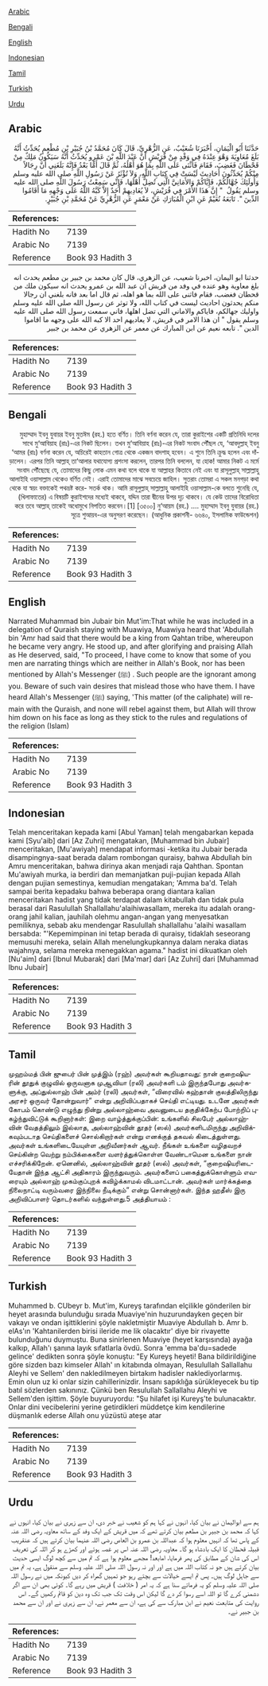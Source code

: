 [Arabic](#arabic)

[Bengali](#bengali)

[English](#english)

[Indonesian](#indonesian)

[Tamil](#tamil)

[Turkish](#turkish)

[Urdu](#urdu)

## Arabic


<div dir="rtl" lang="ar" style={{fontSize:'larger',backgroundColor:'#f8f9fa',padding:20}}>
حَدَّثَنَا أَبُو الْيَمَانِ، أَخْبَرَنَا شُعَيْبٌ، عَنِ الزُّهْرِيِّ، قَالَ كَانَ مُحَمَّدُ بْنُ جُبَيْرِ بْنِ مُطْعِمٍ يُحَدِّثُ أَنَّهُ بَلَغَ مُعَاوِيَةَ وَهْوَ عِنْدَهُ فِي وَفْدٍ مِنْ قُرَيْشٍ أَنَّ عَبْدَ اللَّهِ بْنَ عَمْرٍو يُحَدِّثُ أَنَّهُ سَيَكُونُ مَلِكٌ مِنْ قَحْطَانَ فَغَضِبَ، فَقَامَ فَأَثْنَى عَلَى اللَّهِ بِمَا هُوَ أَهْلُهُ، ثُمَّ قَالَ أَمَّا بَعْدُ فَإِنَّهُ بَلَغَنِي أَنَّ رِجَالاً مِنْكُمْ يُحَدِّثُونَ أَحَادِيثَ لَيْسَتْ فِي كِتَابِ اللَّهِ، وَلاَ تُؤْثَرُ عَنْ رَسُولِ اللَّهِ صلى الله عليه وسلم وَأُولَئِكَ جُهَّالُكُمْ، فَإِيَّاكُمْ وَالأَمَانِيَّ الَّتِي تُضِلُّ أَهْلَهَا، فَإِنِّي سَمِعْتُ رَسُولَ اللَّهِ صلى الله عليه وسلم يَقُولُ ‏ "‏ إِنَّ هَذَا الأَمْرَ فِي قُرَيْشٍ، لاَ يُعَادِيهِمْ أَحَدٌ إِلاَّ كَبَّهُ اللَّهُ عَلَى وَجْهِهِ مَا أَقَامُوا الدِّينَ ‏"‏‏.‏ تَابَعَهُ نُعَيْمٌ عَنِ ابْنِ الْمُبَارَكِ عَنْ مَعْمَرٍ عَنِ الزُّهْرِيِّ عَنْ مُحَمَّدِ بْنِ جُبَيْرٍ‏.‏
</div>
<div style={{backgroundColor:'#f8f9fa',padding:20, marginBottom: 10}}><table> <thead> <tr> <th>References:</th> <th></th> </tr> </thead> <tbody><tr><td>Hadith No</td><td>7139</td></tr><tr><td>Arabic No</td><td>7139</td></tr><tr><td>Reference</td><td>Book 93 Hadith 3</td></tr></tbody></table></div>


<div dir="rtl" lang="ar" style={{fontSize:'larger',backgroundColor:'#f8f9fa',padding:20}}>
حدثنا ابو اليمان، اخبرنا شعيب، عن الزهري، قال كان محمد بن جبير بن مطعم يحدث انه بلغ معاوية وهو عنده في وفد من قريش ان عبد الله بن عمرو يحدث انه سيكون ملك من قحطان فغضب، فقام فاثنى على الله بما هو اهله، ثم قال اما بعد فانه بلغني ان رجالا منكم يحدثون احاديث ليست في كتاب الله، ولا توثر عن رسول الله صلى الله عليه وسلم واوليك جهالكم، فاياكم والاماني التي تضل اهلها، فاني سمعت رسول الله صلى الله عليه وسلم يقول " ان هذا الامر في قريش، لا يعاديهم احد الا كبه الله على وجهه ما اقاموا الدين ". تابعه نعيم عن ابن المبارك عن معمر عن الزهري عن محمد بن جبير
</div>
<div style={{backgroundColor:'#f8f9fa',padding:20, marginBottom: 10}}><table> <thead> <tr> <th>References:</th> <th></th> </tr> </thead> <tbody><tr><td>Hadith No</td><td>7139</td></tr><tr><td>Arabic No</td><td>7139</td></tr><tr><td>Reference</td><td>Book 93 Hadith 3</td></tr></tbody></table></div>

## Bengali


<div dir="rtl" lang="bn" style={{fontSize:'larger',backgroundColor:'#f8f9fa',padding:20}}>
মুহাম্মাদ ইবনু যুবায়র ইবনু মুতঈম (রহ.) হতে বর্ণিত। তিনি বর্ণনা করেন যে, তারা কুরাইশের একটি প্রতিনিধি দলের সাথে মু‘আবিয়াহ (রাঃ)-এর নিকট ছিলেন। তখন মু‘আবিয়াহ (রাঃ)-এর নিকট সংবাদ পৌঁছল যে, ‘আবদুল্লাহ্ ইবনু ‘আমর (রাঃ) বর্ণনা করেন যে, অচিরেই কাহতান গোত্র থেকে একজন বাদশাহ্ হবেন। এ শুনে তিনি ক্রুদ্ধ হলেন এবং দাঁড়ালেন। এরপর তিনি আল্লাহ্ তা‘আলার যথাযোগ্য প্রশংসা করলেন, তারপর তিনি বললেন, যা হোক! আমার নিকট এ মর্মে সংবাদ পৌঁছেছে যে, তোমাদের কিছু লোক এমন কথা বলে থাকে যা আল্লাহর কিতাবে নেই এবং যা রাসূলুল্লাহ্ সাল্লাল্লাহু আলাইহি ওয়াসাল্লাম থেকেও বর্ণিত নেই। এরাই তোমাদের মাঝে সবচেয়ে জাহিল। সুতরাং তোমরা এ সকল মনগড়া কথা থেকে যা স্বয়ং বক্তাকেই পথভ্রষ্ট করে- সতর্ক থাক। আমি রাসূলুল্লাহ্ সাল্লাল্লাহু আলাইহি ওয়াসাল্লাম-কে বলতে শুনেছি যে, (খিলাফাতের) এ বিষয়টি কুরাইশদের মধ্যেই থাকবে, যদ্দিন তারা দ্বীনের উপর দৃঢ় থাকবে। যে কেউ তাদের বিরোধিতা করে তবে আল্লাহ্ তাকেই অধোমুখে নিপতিত করবেন।[1] [৩৫০০] নু‘আয়ম (রহ.) .... মুহাম্মাদ ইবনু যুবায়র (রহ.) সূত্রে শুআয়ব-এর অনুসরণ করেছেন। (আধুনিক প্রকাশনী- ৬৬৪০, ইসলামিক ফাউন্ডেশন)
</div>
<div style={{backgroundColor:'#f8f9fa',padding:20, marginBottom: 10}}><table> <thead> <tr> <th>References:</th> <th></th> </tr> </thead> <tbody><tr><td>Hadith No</td><td>7139</td></tr><tr><td>Arabic No</td><td>7139</td></tr><tr><td>Reference</td><td>Book 93 Hadith 3</td></tr></tbody></table></div>

## English


<div dir="ltr" lang="en" style={{fontSize:'larger',backgroundColor:'#f8f9fa',padding:20}}>
Narrated Muhammad bin Jubair bin Mut'im:That while he was included in a delegation of Quraish staying with Muawiya, Muawiya heard that 'Abdullah bin 'Amr had said that there would be a king from Qahtan tribe, whereupon he became very angry. He stood up, and after glorifying and praising Allah as He deserved, said, "To proceed, I have come to know that some of you men are narrating things which are neither in Allah's Book, nor has been mentioned by Allah's Messenger (ﷺ) . Such people are the ignorant among you. Beware of such vain desires that mislead those who have them. I have heard Allah's Messenger (ﷺ) saying, 'This matter (of the caliphate) will remain with the Quraish, and none will rebel against them, but Allah will throw him down on his face as long as they stick to the rules and regulations of the religion (Islam)
</div>
<div style={{backgroundColor:'#f8f9fa',padding:20, marginBottom: 10}}><table> <thead> <tr> <th>References:</th> <th></th> </tr> </thead> <tbody><tr><td>Hadith No</td><td>7139</td></tr><tr><td>Arabic No</td><td>7139</td></tr><tr><td>Reference</td><td>Book 93 Hadith 3</td></tr></tbody></table></div>

## Indonesian


<div dir="ltr" lang="id" style={{fontSize:'larger',backgroundColor:'#f8f9fa',padding:20}}>
Telah menceritakan kepada kami [Abul Yaman] telah mengabarkan kepada kami [Syu'aib] dari [Az Zuhri] mengatakan, [Muhammad bin Jubair] menceritakan, [Mu'awiyah] mendapat informasi -ketika itu Jubair berada disampingnya-saat berada dalam rombongan quraisy, bahwa Abdullah bin Amru menceritakan, bahwa dirinya akan menjadi raja Qahthan. Spontan Mu'awiyah murka, ia berdiri dan memanjatkan puji-pujian kepada Allah dengan pujian semestinya, kemudian mengatakan; 'Amma ba'd. Telah sampai berita kepadaku bahwa beberapa orang diantara kalian menceritakan hadist yang tidak terdapat dalam kitabullah dan tidak pula berasal dari Rasulullah Shallallahu'alaihiwasallam, mereka itu adalah orang-orang jahil kalian, jauhilah olehmu angan-angan yang menyesatkan pemiliknya, sebab aku mendengar Rasulullah shallallahu 'alaihi wasallam bersabda: "'Kepemimpinan ini tetap berada di quraisy, tidaklah seseorang memusuhi mereka, selain Allah menelungkupkannya dalam neraka diatas wajahnya, selama mereka menegakkan agama." hadist ini dikuatkan oleh [Nu'aim] dari [Ibnul Mubarak] dari [Ma'mar] dari [Az Zuhri] dari [Muhammad Ibnu Jubair]
</div>
<div style={{backgroundColor:'#f8f9fa',padding:20, marginBottom: 10}}><table> <thead> <tr> <th>References:</th> <th></th> </tr> </thead> <tbody><tr><td>Hadith No</td><td>7139</td></tr><tr><td>Arabic No</td><td>7139</td></tr><tr><td>Reference</td><td>Book 93 Hadith 3</td></tr></tbody></table></div>

## Tamil


<div dir="ltr" lang="ta" style={{fontSize:'larger',backgroundColor:'#f8f9fa',padding:20}}>
முஹம்மத் பின் ஜுபைர் பின் முத்இம் (ரஹ்) அவர்கள் கூறியதாவது: நான் குறைஷியரின் தூதுக் குழுவில் ஒருவனாக முஆவியா (ரலி) அவர்களி டம் இருந்தபோது அவர்களுக்கு, அப்துல்லாஹ் பின் அம்ர் (ரலி) அவர்கள், “விரைவில் கஹ்தான் குலத்திலிருந்து அரசர் ஒருவர் தோன்றுவார்” என்று அறிவிப்பதாகச் செய்தி எட்டியது. உடனே அவர்கள் கோபம் கொண்டு எழுந்து நின்று அல்லாஹ்வை அவனுடைய தகுதிக்கேற்ப போற்றிப் புகழ்ந்துவிட்டுக் கூறினார்கள்: இறை வாழ்த்துக்குப்பின்: உங்களில் சிலபேர் அல்லாஹ்வின் வேதத்திலும் இல்லாத, அல்லாஹ்வின் தூதர் (ஸல்) அவர்களிடமிருந்து அறிவிக்கவும்படாத செய்திகளைச் சொல்கிறார்கள் என்று எனக்குத் தகவல் கிடைத்துள்ளது. அவர்கள் உங்களிடையேயுள்ள அறிவீனர்கள் ஆவர். நீங்கள் உங்களை வழிதவறச் செய்கின்ற வெற்று நம்பிக்கைகளை வளர்த்துக்கொள்ள வேண்டாமென உங்களை நான் எச்சரிக்கிறேன். ஏனெனில், அல்லாஹ்வின் தூதர் (ஸல்) அவர்கள், “குறைஷியரிடையேதான் இந்த ஆட்சி அதிகாரம் இருந்துவரும். அவர்களைப் பகைத்துக்கொள்ளும் எவரையும் அல்லாஹ் முகம்குப்புறக் கவிழ்க்காமல் விடமாட்டான். அவர்கள் மார்க்கத்தை நிலைநாட்டி வரும்வரை இந்நிலை நீடிக்கும்” என்று சொன்னார்கள். இந்த ஹதீஸ் இரு அறிவிப்பாளர் தொடர்களில் வந்துள்ளது.5 அத்தியாயம் :
</div>
<div style={{backgroundColor:'#f8f9fa',padding:20, marginBottom: 10}}><table> <thead> <tr> <th>References:</th> <th></th> </tr> </thead> <tbody><tr><td>Hadith No</td><td>7139</td></tr><tr><td>Arabic No</td><td>7139</td></tr><tr><td>Reference</td><td>Book 93 Hadith 3</td></tr></tbody></table></div>

## Turkish


<div dir="ltr" lang="tr" style={{fontSize:'larger',backgroundColor:'#f8f9fa',padding:20}}>
Muhammed b. CUbeyr b. Mut'im, Kureyş tarafından elçilikle gönderilen bir heyet arasında bulunduğu sırada Muaviye'nin huzurundayken geçen bir vakayı ve ondan işittiklerini şöyle nakletmiştir Muaviye Abdullah b. Amr b. elAs'ın 'Kahtanilerden birisi ileride me lik olacaktır' diye bir rivayette bulunduğunu duymuştu. Buna sinirlenen Muaviye (heyet karşısında) ayağa kalkıp, Allah'ı şanına layık sıfatlarla övdü. Sonra 'emma ba'du=sadede gelince' dedikten sonra şöyle konuştu: "Ey Kureyş heyeti! Bana bildirildiğine göre sizden bazı kimseler Allah' ın kitabında olmayan, Resulullah Sallallahu Aleyhi ve Sellem' den nakledilmeyen birtakım hadisler naklediyorlarmış. Emin olun uz ki onlar sizin cahillerinizdir. İnsanı sapıklığa sürükleyecek bu tip batıl sözlerden sakınınız. Çünkü ben Resulullah Sallallahu Aleyhi ve Sellem'den işittim. Şöyle buyuruyordu: "Şu hilafet işi Kureyş'te bulunacaktır. Onlar dini vecibelerini yerine getirdikleri müddetçe kim kendilerine düşmanlık ederse Allah onu yüzüstü ateşe atar
</div>
<div style={{backgroundColor:'#f8f9fa',padding:20, marginBottom: 10}}><table> <thead> <tr> <th>References:</th> <th></th> </tr> </thead> <tbody><tr><td>Hadith No</td><td>7139</td></tr><tr><td>Arabic No</td><td>7139</td></tr><tr><td>Reference</td><td>Book 93 Hadith 3</td></tr></tbody></table></div>

## Urdu


<div dir="rtl" lang="ur" style={{fontSize:'larger',backgroundColor:'#f8f9fa',padding:20}}>
ہم سے ابوالیمان نے بیان کیا، انہوں نے کہا ہم کو شعیب نے خبر دی، ان سے زہری نے بیان کیا، انہوں نے کہا کہ محمد بن جبیر بن مطعم بیان کرتے تھے کہ میں قریش کے ایک وفد کے ساتھ معاویہ رضی اللہ عنہ کے پاس تھا کہ انہیں معلوم ہوا کہ عبداللہ بن عمرو بن العاص رضی اللہ عنہما بیان کرتے ہیں کہ عنقریب قبیلہ قحطان کا ایک بادشاہ ہو گا۔ معاویہ رضی اللہ عنہ اس پر غصہ ہوئے اور کھڑے ہو کر اللہ کی تعریف اس کی شان کے مطابق کی پھر فرمایا، امابعد! مجھے معلوم ہوا ہے کہ تم میں سے کچھ لوگ ایسی حدیث بیان کرتے ہیں جو نہ کتاب اللہ میں ہے اور اور نہ رسول اللہ صلی اللہ علیہ وسلم سے منقول ہے، یہ تم میں سے جاہل لوگ ہیں۔ پس تم ایسے خیالات سے بچتے رہو جو تمہیں گمراہ کر دیں کیونکہ میں نے رسول اللہ صلی اللہ علیہ وسلم کو یہ فرماتے سنا ہے کہ یہ امر ( خلافت ) قریش میں رہے گا۔ کوئی بھی ان سے اگر دشمنی کرے گا تو اللہ اسے رسوا کر دے گا لیکن اس وقت تک جب تک وہ دین کو قائم رکھیں گے۔ اس روایت کی متابعت نعیم نے ابن مبارک سے کی ہے، ان سے معمر نے، ان سے زہری نے اور ان سے محمد بن جبیر نے۔
</div>
<div style={{backgroundColor:'#f8f9fa',padding:20, marginBottom: 10}}><table> <thead> <tr> <th>References:</th> <th></th> </tr> </thead> <tbody><tr><td>Hadith No</td><td>7139</td></tr><tr><td>Arabic No</td><td>7139</td></tr><tr><td>Reference</td><td>Book 93 Hadith 3</td></tr></tbody></table></div>